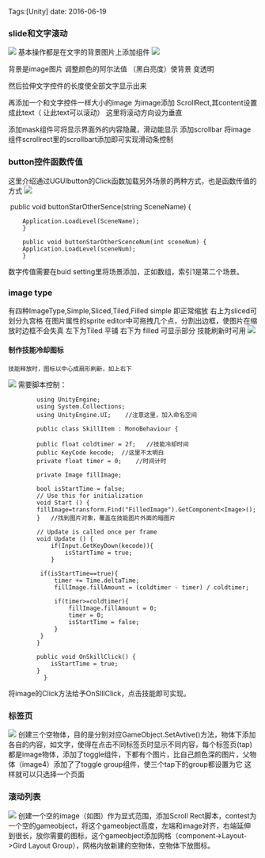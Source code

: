 

Tags:[Unity]  date: 2016-06-19

### slide和文字滚动
![](http://claymore.wang:5000/uploads/big/a9a8d82cc48c0d6a7881b98d3fb9fe73.png)
基本操作都是在文字的背景图片上添加组件
![](http://claymore.wang:5000/uploads/big/b72211ad8016a0b793a0c585c895bc9c.png)

<!-- more -->

背景是image图片    调整颜色的阿尔法值 （黑白亮度）使背景 变透明

然后拉伸文字控件的长度使全部文字显示出来

再添加一个和文字控件一样大小的image 
为image添加 ScrollRect,其content设置成此text（ 让此text可以滚动）
这里将滚动方向设为垂直

添加mask组件可将显示界面外的内容隐藏，滑动能显示
添加scrollbar 将image组件scrollrect里的scrollbart添加即可实现滑动条控制

### button控件函数传值
这里介绍通过UGUIbutton的Click函数加载另外场景的两种方式，也是函数传值的方式
![](http://claymore.wang:5000/uploads/big/4d790da1f37e5ba795ed82cde931799c.png)
    
​        public void buttonStarOtherSence(string SceneName) {

        Application.LoadLevel(SceneName);
        }
    
        public void buttonStarOtherScenceNum(int sceneNum) {
        Application.LoadLevel(sceneNum);
        }
数字传值需要在buid setting里将场景添加，正如数组，索引1是第二个场景。
### image type
有四种ImageType,Simple,Sliced,Tiled,Filled
simple 即正常缩放
右上为sliced可划分九宫格 在图片属性的sprite editor中可拖拽几个点，分割出边框，使图片在缩放时边框不会失真
左下为Tiled 平铺
右下为 filled 可显示部分 技能刷新时可用
![](http://claymore.wang:5000/uploads/big/e3b1660bdeacd72d8f90f69dfdc0a0b5.jpg)

#### 制作技能冷却图标
    技能释放时，图标以中心成扇形刷新，如上右下
![](http://claymore.wang:5000/uploads/big/90b4a36657a95fb003e39a7b0b981b3f.png)
需要脚本控制：

            using UnityEngine;
            using System.Collections;
            using UnityEngine.UI;    //注意这里，加入命名空间
        
            public class SkillItem : MonoBehaviour {
        
            public float coldtimer = 2f;   //技能冷却时间
            public KeyCode kecode;  //这里不太明白
            private float timer = 0;    //时间计时
        
            private Image fillImage;
        
            bool isStartTime = false;
        	// Use this for initialization
        	void Start () {
        	fillImage=transform.Find("FilledImage").GetComponent<Image>();
        	}   //找到图片对象，覆盖在技能图片外面的暗图片
        	
        	// Update is called once per frame
        	void Update () {
                if(Input.GetKeyDown(kecode)){
                    isStartTime = true;
                }
        
        	 if(isStartTime==true){
                 timer += Time.deltaTime;
                 fillImage.fillAmount = (coldtimer - timer) / coldtimer;
        
                 if(timer>=coldtimer){
                     fillImage.fillAmount = 0;
                     timer = 0;
                     isStartTime = false;
                 }
             }
        	}
        
            public void OnSkillClick() {
                isStartTime = true;
            }
              }
将image的Click方法给予OnSIllClick，点击技能即可实现。
### 标签页
![](http://claymore.wang:5000/uploads/big/753a53348eb40e346444c0230812c714.png)
创建三个空物体，目的是分别对应GameObject.SetAvtive()方法，物体下添加各自的内容，如文字，使得在点击不同标签页时显示不同内容，每个标签页(tap)都是image物体，添加了toggle组件，下都有个图片，比自己颜色深的图片，父物体（image4）添加了了toggle group组件，使三个tap下的group都设置为它 这样就可以只选择一个页面

### 滚动列表
![](http://claymore.wang:5000/uploads/big/40be1a7f595da8c3cf58bd089aab8aa7.png)
创建一个空的image（如图）作为显式范围，添加Scroll Rect脚本，contest为一个空的gameobject，将这个gameobject高度，左端和image对齐，右端延伸到很长，放你需要的图标，这个gameobject添加网格（component->Layout->Gird Layout Group），网格内放新建的空物体，空物体下放图标。



























